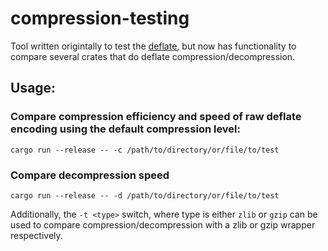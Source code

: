 # compression-testing

Tool written origintally to test the [deflate](https://crates.io/crates/deflate), but now has functionality to compare several crates that do deflate compression/decompression.

## Usage: 
### Compare compression efficiency and speed of raw deflate encoding using the default compression level:
`cargo run --release -- -c /path/to/directory/or/file/to/test`

### Compare decompression speed
`cargo run --release -- -d /path/to/directory/or/file/to/test`

Additionally, the `-t <type>` switch, where type is either `zlib` or `gzip` can be used to compare compression/decompression with a zlib or gzip wrapper respectively.
